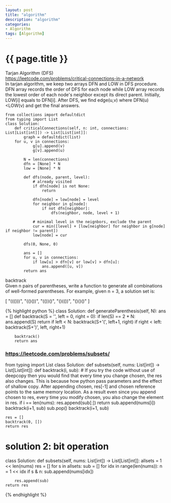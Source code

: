 ```yaml
---
layout: post
title: "algorithm"
description: "algorithm"
categories: 
- Algorithm
tags: [Algorithm]
---
```

{{ page.title }}
================
Tarjan Algorithm (DFS)   
https://leetcode.com/problems/critical-connections-in-a-network   
In tarjan algorithm, we keep two arrays DFN and LOW in DFS procedure. DFN array records the order of DFS for each node while LOW array records the lowest order of each node's neighbor except its direct parent. Initially, LOW[i] equals to DFN[i].
After DFS, we find edge(u,v) where DFN(u)<LOW(v) and get the final answers.   
```
from collections import defaultdict
from typing import List
class Solution:
    def criticalConnections(self, n: int, connections: List[List[int]]) -> List[List[int]]:
        graph = defaultdict(list)
	for u, v in connections:
            g[u].append(v)
            g[v].append(u)
            
        N = len(connections)
        dfn = [None] * N
        low = [None] * N
        
        def dfs(node, parent, level):
            # already visited
            if dfn[node] is not None:
                return 
            
            dfn[node] = low[node] = level
            for neighbor in g[node]:
                if not dfn[neighbor]:
                    dfs(neighbor, node, level + 1)
            
            # minimal level in the neignbors, exclude the parent
            cur = min([level] + [low[neighbor] for neighbor in g[node] if neighbor != parent])    
            low[node] = cur
        
        dfs(0, None, 0)
        
        ans = []
        for u, v in connections:
            if low[u] > dfn[v] or low[v] > dfn[u]:
                ans.append([u, v])
        return ans
```

backtrack   
Given n pairs of parentheses, write a function to generate all combinations of well-formed parentheses.
For example, given n = 3, a solution set is:

[
  "((()))",
  "(()())",
  "(())()",
  "()(())",
  "()()()"
]

{% highlight python %}
class Solution:
    def generateParenthesis(self, N):
        ans = []
        def backtrack(S = '', left = 0, right = 0):
            if len(S) == 2 * N:
                ans.append(S)
                return
            if left < N:
                backtrack(S+'(', left+1, right)
            if right < left:
                backtrack(S+')', left, right+1)

        backtrack()
        return ans

### https://leetcode.com/problems/subsets/
from typing import List
class Solution:
    def subsets(self, nums: List[int]) -> List[List[int]]:
        def backtrack(i, sub):
	    # If you try the code without use of deepcopy then you would find that every time you change chosen, the res also changes. This is because how python pass parameters and the effect of shallow copy. After appending chosen, res[-1] and chosen reference points to the same memory location. As a result even since you append chosen to res, every time you modify chosen, you also change the element in res.
	    if i == len(nums):
	        res.append(sub[:])
	        return
	    sub.append(nums[i])
	    backtrack(i+1, sub)
	    sub.pop()
	    backtrack(i+1, sub)

	res = []
	backtrack(0, [])
	return res

# solution 2: bit operation
class Solution:
    def subsets(self, nums: List[int]) -> List[List[int]]:
        allsets = 1 << len(nums)
	res = []
	for s in allsets:
	    sub = []
	    for idx in range(len(nums)):
	        n = 1 << idx
		if s & n:
		    sub.append(nums[idx])

	    res.append(sub)
	return res
{% endhighlight %}




